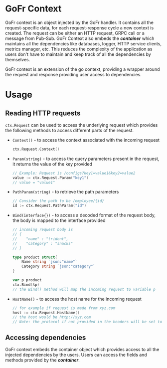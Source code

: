 # GoFr Context
GoFr context is an object injected by the GoFr handler. It contains all the request-specific data, for each
request-response cycle a new context is created. The request can be either an HTTP request, GRPC call or
a message from Pub-Sub.
GoFr Context also embeds the **_container_** which maintains all the dependencies like databases, logger, HTTP service clients,
metrics manager, etc. This reduces the complexity of the application as users don't have to maintain and keep track of
all the dependencies by themselves.

GoFr context is an extension of the go context, providing a wrapper around the request and response providing
user access to dependencies. 

# Usage
## Reading HTTP requests
`ctx.Request` can be used to access the underlying request which provides the following methods to access different
parts of the request.
- `Context()` - to access the context associated with the incoming request
    ```go
    ctx.Request.Context()
    ```
- `Param(string)` - to access the query parameters present in the request, it returns the value of the key provided
  ```go
  // Example: Request is /configs?key1=value1&key2=value2
  value := ctx.Request.Param("key1")
  // value = "value1"
  ```
- `PathParam(string)` - to retrieve the path parameters
  ```go
  // Consider the path to be /employee/{id}
  id := ctx.Request.PathParam("id")
  ```
- `Bind(interface{})` - to access a decoded format of the request body, the body is mapped to the interface provided 
  ```go
  // incoming request body is 
  // {
  //    "name" : "trident",
  //    "category" : "snacks"
  // }
  
  type product struct{
      Name string `json:"name"`
      Category string `json:"category"`
  }

  var p product 
  ctx.Bind(&p)
  // the Bind() method will map the incoming request to variable p
  ```
- `HostName()` - to access the host name for the incoming request
  ```go
  // for example if request is made from xyz.com
  host := ctx.Request.HostName()
  // the host would be http://xyz.com
  // Note: the protocol if not provided in the headers will be set to http by default
  ``` 
  
## Accessing dependencies
GoFr context embeds the container object which provides access to 
all the injected dependencies by the users. Users can access the fields and methods provided 
by the **_container_**.
